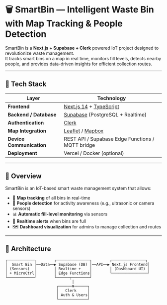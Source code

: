# 🗑️ SmartBin — Intelligent Waste Bin with Map Tracking & People Detection

SmartBin is a **Next.js + Supabase + Clerk** powered IoT project designed to revolutionize waste management.  
It tracks smart bins on a map in real time, monitors fill levels, detects nearby people, and provides data-driven insights for efficient collection routes.

---

## 🚀 Tech Stack

| Layer | Technology |
|-------|-------------|
| **Frontend** | [Next.js 14](https://nextjs.org/) + [TypeScript](https://www.typescriptlang.org/) |
| **Backend / Database** | [Supabase](https://supabase.com/) (PostgreSQL + Realtime) |
| **Authentication** | [Clerk](https://clerk.dev/) |
| **Map Integration** | [Leaflet](https://leafletjs.com/) / [Mapbox](https://www.mapbox.com/) |
| **Device Communication** | REST API / Supabase Edge Functions / MQTT bridge |
| **Deployment** | Vercel / Docker (optional) |

---

## 🧭 Overview

SmartBin is an IoT-based smart waste management system that allows:

- 📍 **Map tracking** of all bins in real-time  
- 🧠 **People detection** for activity awareness (e.g., ultrasonic or camera sensors)  
- 📊 **Automatic fill-level monitoring** via sensors  
- 🔔 **Realtime alerts** when bins are full  
- 🗺️ **Dashboard visualization** for admins to manage collection and routes  

---

## 🧩 Architecture

```text
┌────────────┐        ┌───────────────┐        ┌───────────────┐
│  Smart Bin │──Data──▶ Supabase (DB) │──API──▶ Next.js Frontend│
│ (Sensors)  │        │ Realtime +    │        │ (Dashboard UI) │
│ + MicroCtrl│        │ Edge Functions│        └────────────────┘
└────────────┘        └──────┬────────┘
                              │
                       ┌──────▼──────┐
                       │   Clerk     │
                       │ Auth & Users│
                       └─────────────┘

